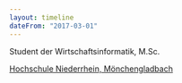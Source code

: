 ```yaml
---
layout: timeline
dateFrom: "2017-03-01"
---
```

Student der Wirtschaftsinformatik, M.Sc.

<a href="https://www.hs-niederrhein.de/" target="_blank">Hochschule Niederrhein, Mönchengladbach</a>
